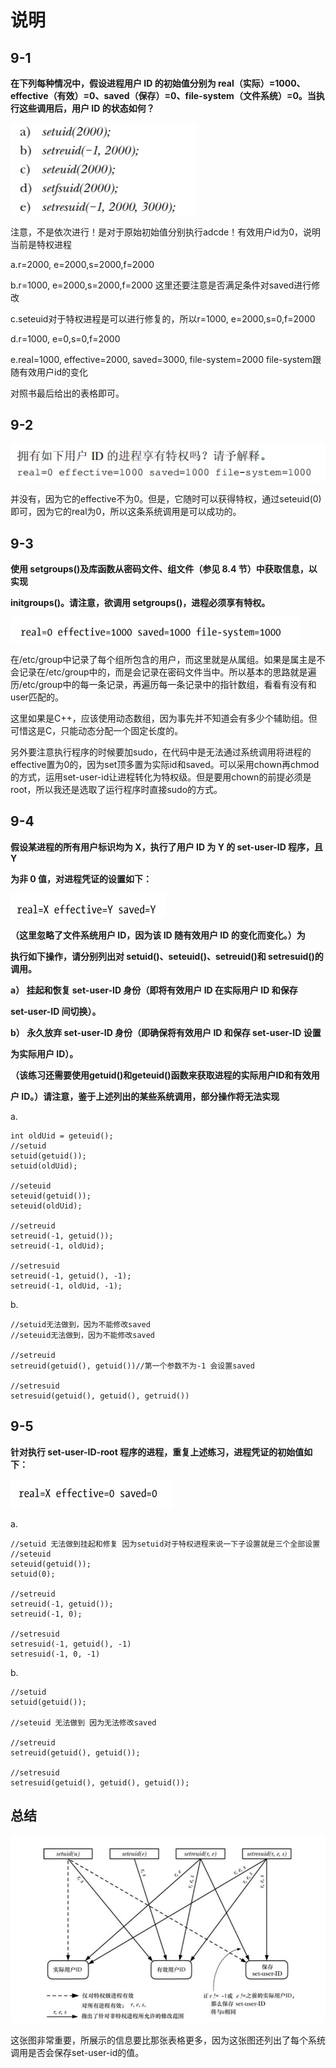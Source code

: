 说明
==

9-1
---

**在下列每种情况中，假设进程用户 ID 的初始值分别为 real（实际）=1000、effective（有效）=0、saved（保存）=0、file-system（文件系统）=0。当执行这些调用后，用户 ID 的状态如何？**

![](images/OVjiWZd0FKbOQkqPSTsNstmdmN1hQVhbzIIiMRW_7f0=.png)

注意，不是依次进行！是对于原始初始值分别执行adcde！有效用户id为0，说明当前是特权进程

a.r=2000, e=2000,s=2000,f=2000

b.r=1000, e=2000,s=2000,f=2000 这里还要注意是否满足条件对saved进行修改

c.seteuid对于特权进程是可以进行修复的，所以r=1000, e=2000,s=0,f=2000

d.r=1000, e=0,s=0,f=2000

e.real=1000, effective=2000, saved=3000, file-system=2000 file-system跟随有效用户id的变化

对照书最后给出的表格即可。

9-2
---

![](images/1YDtkP39Xhm7eqcRBD6dvTuvpmeNKeY-abWDV_46m_k=.png)

并没有，因为它的effective不为0。但是，它随时可以获得特权，通过seteuid(0)即可，因为它的real为0，所以这条系统调用是可以成功的。

9-3
---

**使用 setgroups()及库函数从密码文件、组文件（参见 8.4 节）中获取信息，以实现**

**initgroups()。请注意，欲调用 setgroups()，进程必须享有特权。**

![](images/SqmvM1nka681coaI98KwIs5Lv0HAWbV92vtxo-VAB1Q=.png)

在/etc/group中记录了每个组所包含的用户，而这里就是从属组。如果是属主是不会记录在/etc/group中的，而是会记录在密码文件当中。所以基本的思路就是遍历/etc/group中的每一条记录，再遍历每一条记录中的指针数组，看看有没有和user匹配的。

这里如果是C++，应该使用动态数组，因为事先并不知道会有多少个辅助组。但可惜这是C，只能动态分配一个固定长度的。

另外要注意执行程序的时候要加sudo，在代码中是无法通过系统调用将进程的effective置为0的，因为set顶多置为实际id和saved。可以采用chown再chmod的方式，运用set-user-id让进程转化为特权级。但是要用chown的前提必须是root，所以我还是选取了运行程序时直接sudo的方式。

9-4
---

**假设某进程的所有用户标识均为 X，执行了用户 ID 为 Y 的 set-user-ID 程序，且 Y**

**为非 0 值，对进程凭证的设置如下：**

![](images/M8Mo7p7TCOloGw4dRSkznQuo3XKogqitxSLR347Uve0=.png)

**（这里忽略了文件系统用户 ID，因为该 ID 随有效用户 ID 的变化而变化。）为**

**执行如下操作，请分别列出对 setuid()、seteuid()、setreuid()和 setresuid()的调用。**

**a） 挂起和恢复 set-user-ID 身份（即将有效用户 ID 在实际用户 ID 和保存**

**set-user-ID 间切换）。**

**b） 永久放弃 set-user-ID 身份（即确保将有效用户 ID 和保存 set-user-ID 设置**

**为实际用户 ID）。**

**（该练习还需要使用getuid()和geteuid()函数来获取进程的实际用户ID和有效用**

**户 ID。）请注意，鉴于上述列出的某些系统调用，部分操作将无法实现**

a.

```null
int oldUid = geteuid();
//setuid
setuid(getuid());
setuid(oldUid);

//seteuid
seteuid(getuid());
seteuid(oldUid);

//setreuid
setreuid(-1, getuid());
setreuid(-1, oldUid);

//setresuid
setreuid(-1, getuid(), -1);
setreuid(-1, oldUid, -1);
```

b.

```null
//setuid无法做到，因为不能修改saved
//seteuid无法做到，因为不能修改saved

//setreuid
setreuid(getuid(), getuid())//第一个参数不为-1 会设置saved

//setresuid
setresuid(getuid(), getuid(), getruid())
```

9-5
---

**针对执行 set-user-ID-root 程序的进程，重复上述练习，进程凭证的初始值如下：**

![](images/FVyFwl1oeVQZKXCohimFJk5EdSUfgYh993eCCz0Hy8g=.png)

a.

```null
//setuid 无法做到挂起和修复 因为setuid对于特权进程来说一下子设置就是三个全部设置
//seteuid 
seteuid(getuid());
setuid(0);

//setreuid
setreuid(-1, getuid());
setreuid(-1, 0);

//setresuid
setresuid(-1, getuid(), -1)
setresuid(-1, 0, -1)
```

b.

```null
//setuid
setuid(getuid());

//seteuid 无法做到 因为无法修改saved

//setreuid
setreuid(getuid(), getuid());

//setresuid
setresuid(getuid(), getuid(), getuid());
```

总结
--

![](images/P23tqSelGSg_oJ2AGCF2mjhsBWFNL_8cAPrDNfC7Be4=.png)

这张图非常重要，所展示的信息要比那张表格更多，因为这张图还列出了每个系统调用是否会保存set-user-id的值。